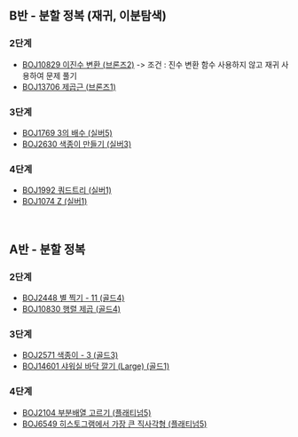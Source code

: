 ## B반 - 분할 정복 (재귀, 이분탐색)
### 2단계
- [BOJ10829 이진수 변환 (브론즈2)](https://www.acmicpc.net/problem/10829)
  -> 조건 : 진수 변환 함수 사용하지 않고 재귀 사용하여 문제 풀기
- [BOJ13706 제곱근 (브론즈1)](https://www.acmicpc.net/problem/13706)

### 3단계
- [BOJ1769 3의 배수 (실버5)](https://www.acmicpc.net/problem/1769)
- [BOJ2630 색종이 만들기 (실버3)](https://www.acmicpc.net/problem/2630)

### 4단계 
- [BOJ1992 쿼드트리 (실버1)](https://www.acmicpc.net/problem/1992)
- [BOJ1074 Z (실버1)](https://www.acmicpc.net/problem/1074)

<br>

## A반 - 분할 정복
### 2단계
- [BOJ2448 별 찍기 - 11 (골드4)](https://www.acmicpc.net/problem/2448)
- [BOJ10830 행렬 제곱 (골드4)](https://www.acmicpc.net/problem/10830)

### 3단계
- [BOJ2571 색종이 - 3 (골드3)](https://www.acmicpc.net/problem/2571)
- [BOJ14601 샤워실 바닥 깔기 (Large) (골드1)](https://www.acmicpc.net/problem/14601)

### 4단계
- [BOJ2104 부분배열 고르기 (플래티넘5)](https://www.acmicpc.net/problem/2104)
- [BOJ6549 히스토그램에서 가장 큰 직사각형 (플래티넘5)](https://www.acmicpc.net/problem/6549)
